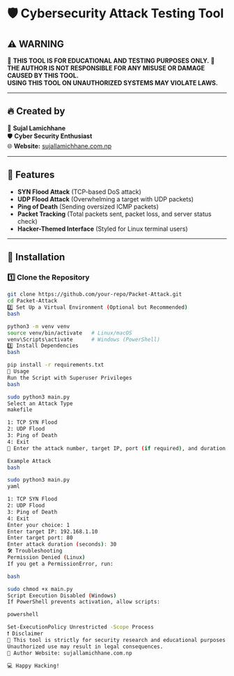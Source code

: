 # 🛡️ Cybersecurity Attack Testing Tool  

## ⚠️ WARNING  
🚨 **THIS TOOL IS FOR EDUCATIONAL AND TESTING PURPOSES ONLY.** 🚨  
**THE AUTHOR IS NOT RESPONSIBLE FOR ANY MISUSE OR DAMAGE CAUSED BY THIS TOOL.**  
**USING THIS TOOL ON UNAUTHORIZED SYSTEMS MAY VIOLATE LAWS.**  

---

## 🔥 Created by  
👤 **Sujal Lamichhane**  
🛡️ **Cyber Security Enthusiast**  
🌐 **Website:** [sujallamichhane.com.np](https://sujallamichhane.com.np)  

---

## 📌 Features  
- **SYN Flood Attack** (TCP-based DoS attack)  
- **UDP Flood Attack** (Overwhelming a target with UDP packets)  
- **Ping of Death** (Sending oversized ICMP packets)  
- **Packet Tracking** (Total packets sent, packet loss, and server status check)  
- **Hacker-Themed Interface** (Styled for Linux terminal users)  

---

## 🔧 Installation  

### **1️⃣ Clone the Repository**  
```bash
git clone https://github.com/your-repo/Packet-Attack.git
cd Packet-Attack
2️⃣ Set Up a Virtual Environment (Optional but Recommended)
bash

python3 -m venv venv
source venv/bin/activate   # Linux/macOS
venv\Scripts\activate      # Windows (PowerShell)
3️⃣ Install Dependencies
bash

pip install -r requirements.txt
🚀 Usage
Run the Script with Superuser Privileges
bash

sudo python3 main.py
Select an Attack Type
makefile

1: TCP SYN Flood
2: UDP Flood
3: Ping of Death
4: Exit
📌 Enter the attack number, target IP, port (if required), and duration.

Example Attack
bash

sudo python3 main.py
yaml

1: TCP SYN Flood
2: UDP Flood
3: Ping of Death
4: Exit
Enter your choice: 1
Enter target IP: 192.168.1.10
Enter target port: 80
Enter attack duration (seconds): 30
🛠️ Troubleshooting
Permission Denied (Linux)
If you get a PermissionError, run:

bash

sudo chmod +x main.py
Script Execution Disabled (Windows)
If PowerShell prevents activation, allow scripts:

powershell

Set-ExecutionPolicy Unrestricted -Scope Process
❗ Disclaimer
🚨 This tool is strictly for security research and educational purposes.
Unauthorized use may result in legal consequences.
🔗 Author Website: sujallamichhane.com.np

💻 Happy Hacking!
